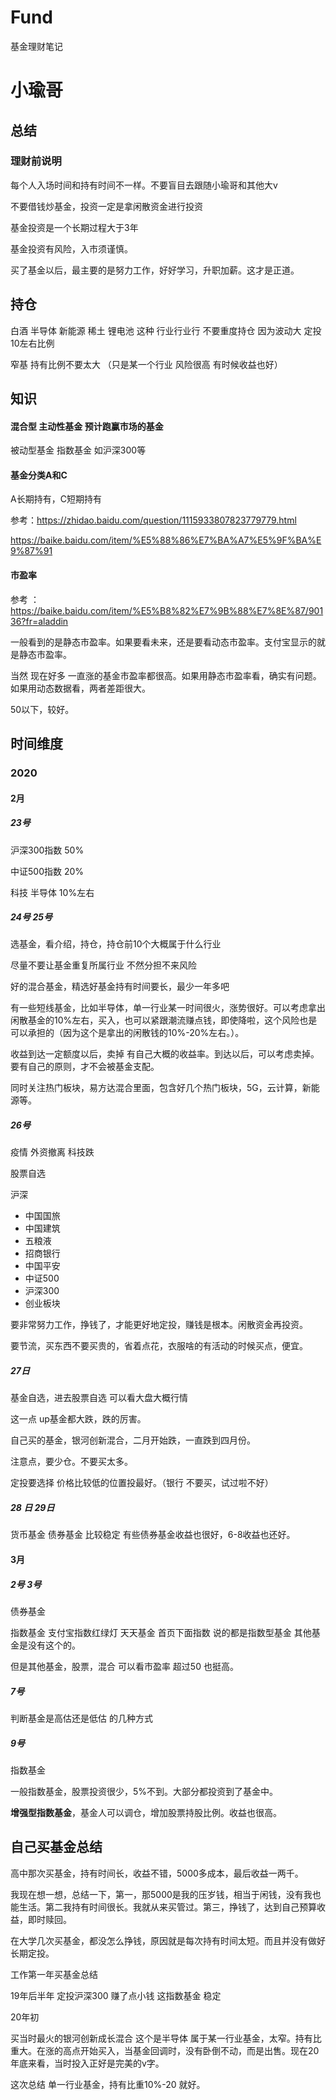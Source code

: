 # Fund

基金理财笔记







# 小瑜哥

## 总结

### 理财前说明

每个人入场时间和持有时间不一样。不要盲目去跟随小瑜哥和其他大v

不要借钱炒基金，投资一定是拿闲散资金进行投资

基金投资是一个长期过程大于3年

基金投资有风险，入市须谨慎。



买了基金以后，最主要的是努力工作，好好学习，升职加薪。这才是正道。

## 持仓

白酒 半导体 新能源 稀土 锂电池 这种 行业行业行 不要重度持仓 因为波动大 定投 10左右比例



窄基 持有比例不要太大 （只是某一个行业  风险很高 有时候收益也好）



## 知识

#### 混合型 主动性基金 预计跑赢市场的基金

被动型基金 指数基金 如沪深300等



#### 基金分类A和C

A长期持有，C短期持有

参考：https://zhidao.baidu.com/question/1115933807823779779.html

https://baike.baidu.com/item/%E5%88%86%E7%BA%A7%E5%9F%BA%E9%87%91



#### 市盈率

参考 ：https://baike.baidu.com/item/%E5%B8%82%E7%9B%88%E7%8E%87/90136?fr=aladdin

一般看到的是静态市盈率。如果要看未来，还是要看动态市盈率。支付宝显示的就是静态市盈率。

当然 现在好多 一直涨的基金市盈率都很高。如果用静态市盈率看，确实有问题。如果用动态数据看，两者差距很大。

50以下，较好。



## 时间维度

### 2020 

#### 2月

##### 23号

沪深300指数 50%

中证500指数 20%

科技 半导体 10%左右



##### 24号 25号

选基金，看介绍，持仓，持仓前10个大概属于什么行业

尽量不要让基金重复所属行业 不然分担不来风险

好的混合基金，精选好基金持有时间要长，最少一年多吧

有一些短线基金，比如半导体，单一行业某一时间很火，涨势很好。可以考虑拿出闲散基金的10%左右，买入，也可以紧跟潮流赚点钱，即使降啦，这个风险也是可以承担的（因为这个是拿出的闲散钱的10%-20%左右。）。



收益到达一定额度以后，卖掉 有自己大概的收益率。到达以后，可以考虑卖掉。要有自己的原则，才不会被基金支配。



同时关注热门板块，易方达混合里面，包含好几个热门板块，5G，云计算，新能源等。



##### 26号

疫情 外资撤离  科技跌



股票自选

沪深

- 中国国旅
- 中国建筑
- 五粮液
- 招商银行
- 中国平安
- 中证500
- 沪深300
- 创业板块



要非常努力工作，挣钱了，才能更好地定投，赚钱是根本。闲散资金再投资。

要节流，买东西不要买贵的，省着点花，衣服啥的有活动的时候买点，便宜。



##### 27日

基金自选，进去股票自选  可以看大盘大概行情

这一点 up基金都大跌，跌的厉害。

自己买的基金，银河创新混合，二月开始跌，一直跌到四月份。



注意点，要少仓。不要买太多。

定投要选择 价格比较低的位置投最好。（银行 不要买，试过啦不好）



##### 28 日 29日

货币基金 债券基金 比较稳定 有些债券基金收益也很好，6-8收益也还好。



#### 3月 

##### 2号 3号

债券基金  

指数基金 支付宝指数红绿灯  天天基金 首页下面指数 说的都是指数型基金  其他基金是没有这个的。

但是其他基金，股票，混合 可以看市盈率 超过50 也挺高。



##### 7号 

判断基金是高估还是低估 的几种方式



##### 9号

指数基金

一般指数基金，股票投资很少，5%不到。大部分都投资到了基金中。

**增强型指数基金**，基金人可以调仓，增加股票持股比例。收益也很高。











## 自己买基金总结

高中那次买基金，持有时间长，收益不错，5000多成本，最后收益一两千。

我现在想一想，总结一下，第一，那5000是我的压岁钱，相当于闲钱，没有我也能生活。第二我持有时间很长。我就从来买管过。第三，挣钱了，达到自己预算收益，即时赎回。





在大学几次买基金，都没怎么挣钱，原因就是每次持有时间太短。而且并没有做好长期定投。



工作第一年买基金总结

19年后半年 定投沪深300 赚了点小钱 这指数基金 稳定



20年初

买当时最火的银河创新成长混合 这个是半导体 属于某一行业基金，太窄。持有比重大。在涨的高点开始买入，当基金回调时，没有卧倒不动，而是出售。现在20年底来看，当时投入正好是完美的v字。

这次总结 单一行业基金，持有比重10%-20 就好。





























